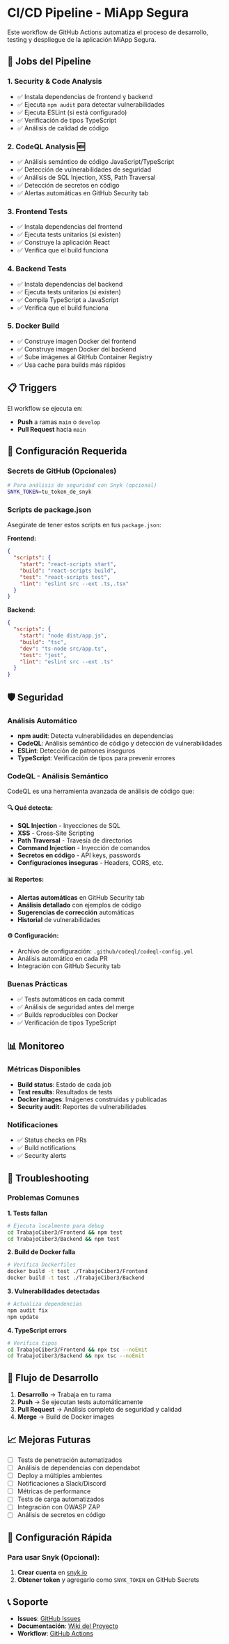# CI/CD Pipeline - MiApp Segura

Este workflow de GitHub Actions automatiza el proceso de desarrollo, testing y despliegue de la aplicación MiApp Segura.

## 🚀 Jobs del Pipeline

### 1. **Security & Code Analysis**
- ✅ Instala dependencias de frontend y backend
- ✅ Ejecuta `npm audit` para detectar vulnerabilidades
- ✅ Ejecuta ESLint (si está configurado)
- ✅ Verificación de tipos TypeScript
- ✅ Análisis de calidad de código

### 2. **CodeQL Analysis** 🆕
- ✅ Análisis semántico de código JavaScript/TypeScript
- ✅ Detección de vulnerabilidades de seguridad
- ✅ Análisis de SQL Injection, XSS, Path Traversal
- ✅ Detección de secretos en código
- ✅ Alertas automáticas en GitHub Security tab

### 3. **Frontend Tests**
- ✅ Instala dependencias del frontend
- ✅ Ejecuta tests unitarios (si existen)
- ✅ Construye la aplicación React
- ✅ Verifica que el build funciona

### 4. **Backend Tests**
- ✅ Instala dependencias del backend
- ✅ Ejecuta tests unitarios (si existen)
- ✅ Compila TypeScript a JavaScript
- ✅ Verifica que el build funciona

### 5. **Docker Build**
- ✅ Construye imagen Docker del frontend
- ✅ Construye imagen Docker del backend
- ✅ Sube imágenes al GitHub Container Registry
- ✅ Usa cache para builds más rápidos

## 📋 Triggers

El workflow se ejecuta en:
- **Push** a ramas `main` o `develop`
- **Pull Request** hacia `main`

## 🔧 Configuración Requerida

### Secrets de GitHub (Opcionales)

```bash
# Para análisis de seguridad con Snyk (opcional)
SNYK_TOKEN=tu_token_de_snyk
```

### Scripts de package.json

Asegúrate de tener estos scripts en tus `package.json`:

**Frontend:**
```json
{
  "scripts": {
    "start": "react-scripts start",
    "build": "react-scripts build",
    "test": "react-scripts test",
    "lint": "eslint src --ext .ts,.tsx"
  }
}
```

**Backend:**
```json
{
  "scripts": {
    "start": "node dist/app.js",
    "build": "tsc",
    "dev": "ts-node src/app.ts",
    "test": "jest",
    "lint": "eslint src --ext .ts"
  }
}
```

## 🛡️ Seguridad

### Análisis Automático
- **npm audit**: Detecta vulnerabilidades en dependencias
- **CodeQL**: Análisis semántico de código y detección de vulnerabilidades
- **ESLint**: Detección de patrones inseguros
- **TypeScript**: Verificación de tipos para prevenir errores

### CodeQL - Análisis Semántico

CodeQL es una herramienta avanzada de análisis de código que:

#### 🔍 **Qué detecta:**
- **SQL Injection** - Inyecciones de SQL
- **XSS** - Cross-Site Scripting
- **Path Traversal** - Travesía de directorios
- **Command Injection** - Inyección de comandos
- **Secretos en código** - API keys, passwords
- **Configuraciones inseguras** - Headers, CORS, etc.

#### 📊 **Reportes:**
- **Alertas automáticas** en GitHub Security tab
- **Análisis detallado** con ejemplos de código
- **Sugerencias de corrección** automáticas
- **Historial** de vulnerabilidades

#### ⚙️ **Configuración:**
- Archivo de configuración: `.github/codeql/codeql-config.yml`
- Análisis automático en cada PR
- Integración con GitHub Security tab

### Buenas Prácticas
- ✅ Tests automáticos en cada commit
- ✅ Análisis de seguridad antes del merge
- ✅ Builds reproducibles con Docker
- ✅ Verificación de tipos TypeScript

## 📊 Monitoreo

### Métricas Disponibles
- **Build status**: Estado de cada job
- **Test results**: Resultados de tests
- **Docker images**: Imágenes construidas y publicadas
- **Security audit**: Reportes de vulnerabilidades

### Notificaciones
- ✅ Status checks en PRs
- ✅ Build notifications
- ✅ Security alerts

## 🚨 Troubleshooting

### Problemas Comunes

**1. Tests fallan**
```bash
# Ejecuta localmente para debug
cd TrabajoCiber3/Frontend && npm test
cd TrabajoCiber3/Backend && npm test
```

**2. Build de Docker falla**
```bash
# Verifica Dockerfiles
docker build -t test ./TrabajoCiber3/Frontend
docker build -t test ./TrabajoCiber3/Backend
```

**3. Vulnerabilidades detectadas**
```bash
# Actualiza dependencias
npm audit fix
npm update
```

**4. TypeScript errors**
```bash
# Verifica tipos
cd TrabajoCiber3/Frontend && npx tsc --noEmit
cd TrabajoCiber3/Backend && npx tsc --noEmit
```

## 🔄 Flujo de Desarrollo

1. **Desarrollo** → Trabaja en tu rama
2. **Push** → Se ejecutan tests automáticamente
3. **Pull Request** → Análisis completo de seguridad y calidad
4. **Merge** → Build de Docker images

## 📈 Mejoras Futuras

- [ ] Tests de penetración automatizados
- [ ] Análisis de dependencias con dependabot
- [ ] Deploy a múltiples ambientes
- [ ] Notificaciones a Slack/Discord
- [ ] Métricas de performance
- [ ] Tests de carga automatizados
- [ ] Integración con OWASP ZAP
- [ ] Análisis de secretos en código

## 🎯 Configuración Rápida

### Para usar Snyk (Opcional):

1. **Crear cuenta** en [snyk.io](https://snyk.io)
2. **Obtener token** y agregarlo como `SNYK_TOKEN` en GitHub Secrets

## 📞 Soporte

- **Issues**: [GitHub Issues](https://github.com/tu-usuario/miapp-segura/issues)
- **Documentación**: [Wiki del Proyecto](https://github.com/tu-usuario/miapp-segura/wiki)
- **Workflow**: [GitHub Actions](https://github.com/tu-usuario/miapp-segura/actions) 